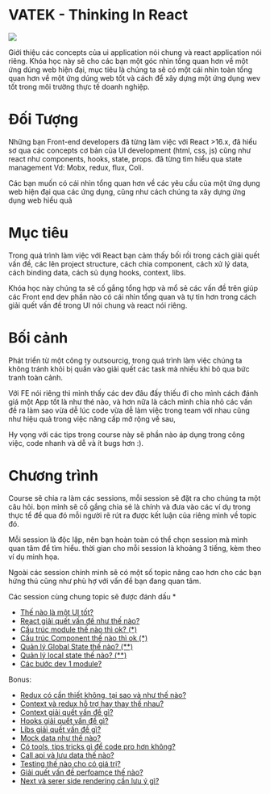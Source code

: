 
# VATEK - Thinking In React

![](https://nithuan.files.wordpress.com/2019/03/3231e-1angcizj763gjua05kajf1w.png)

Giới thiệu các concepts của ui application nói chung và react application nói riêng. Khóa học này sẽ cho các bạn một góc nhìn tổng quan hơn về một ứng dúng web hiện đại, mục tiêu là chúng ta sẽ có một cái nhìn toàn tổng quan hơn về một ứng dúng web tốt và cách để xây dựng một ứng dụng wev tốt trong môi trường thực tế doanh nghiệp.

# Đối Tượng

Những bạn Front-end developers đã từng làm việc với React >16.x, đã hiểu sơ qua các concepts cơ bản của UI development (html, css, js) cũng như react như components, hooks, state, props. đã từng tìm hiểu qua state management Vd: Mobx, redux, flux, Coli.

Các bạn muốn có cái nhìn tổng quan hơn về các yêu cầu của một ứng dụng web hiện đại qua các ứng dụng, cũng như cách chúng ta xây dựng ứng dụng web hiểu quả

# Mục tiêu

Trong quá trình làm việc với React bạn cảm thấy bối rồi trong cách giải quết vấn đề, các lên project structure, cách chia component, cách xử lý data, cách binding data, cách sủ dụng hooks, context, libs.

Khóa học này chúng ta sẽ cố gắng tổng hợp và mổ sẻ các vấn đề trên giúp các Front end dev phần nào có cái nhìn tổng quan và tự tin hơn trong cách giải quết vấn đề trong UI nói chung và react nói riêng. 

# Bối cảnh

Phát triển từ một công ty outsourcig, trong quá trình làm việc chúng ta không tránh khỏi bị quấn vào giải quết các task mà nhiều khi bỏ qua bức tranh toàn cảnh.

Với FE nói riêng thì mình thấy các dev đâu đấy thiếu đi cho mình cách đánh giá một App tốt là như thé nào, và hơn nữa là cách mình chia nhỏ các vấn đề ra làm sao vừa dễ lúc code vừa dễ làm việc trong team với nhau cũng như hiệu quả trong việc nâng cấp mở rộng về sau,

Hy vọng với các tips trong course này sẽ phần nào áp dụng trong công việc, code nhanh và dễ và ít bugs hơn :). 

# Chương trình

Course sẽ chia ra làm các sessions, mỗi session sẽ đặt ra cho chúng ta một câu hỏi. bọn mình sẽ cố gắng chia sẻ là chính và đưa vào các ví dụ trong thực tể để qua đó mỗi người rẽ rút ra được kết luận của riêng mình về topic đó.

Mỗi session là độc lập, nên bạn hoàn toàn có thể chọn session mà mình quan tâm để tìm hiểu. thời gian cho mỗi session là khoảng 3 tiếng, kèm theo ví dụ minh họa.

Ngoài các session chính mình sẽ có một số topic nâng cao hơn cho các bạn hứng thú cũng như phù hợ với vấn đề bạn đang quan tâm.

Các session cùng chung topic sẽ được đánh dấu *

- [Thế nào là một UI tốt?](./src/stories/topics/good-ui/README.md)
- [React giải quết vấn đề như thế nào?](./src/stories/topics/react-thinking/README.md)
- [Cấu trúc module thế nào thì ok? (*)](./src/stories/topics/module-structure/README.md)
- [Cấu trúc Component thế nào thì ok (*)](./src/stories/topics/components-structure/README.md)
- [Quản lý Global State thế nào? (**)](./src/stories/topics/global-state-management/README.md)
- [Quản lý local state thế nào? (**)](./src/stories/topics/local-state-management/README.md)
- [Các bước dev 1 module?](./src/stories/topics/module-development/README.md)

Bonus:
- [Redux có cần thiết không, tại sao và như thế nào?]()
- [Context và redux hỗ trợ hay thay thế nhau?]()
- [Context giải quết vấn đề gì?]()
- [Hooks giải quết vấn đề gì?]()
- [Libs giải quết vấn đề gì?]()
- [Mock data như thế nào?]()
- [Có tools, tips tricks gì để code pro hơn không?]()
- [Call api và lưu data thế nào?]()
- [Testing thế nào cho có giá trị?]()
- [Giải quết vấn đề perfoamce thế nào?]()
- [Next và serer side rendering cần lưu ý gì?]()
